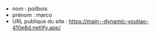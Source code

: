 - nom : poilbois
- prénom : marco
- URL publique du site : https://main--dynamic-youtiao-410e8d.netlify.app/
